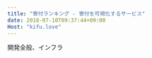 ```yaml
---
title: "寄付ランキング - 寄付を可視化するサービス"
date: 2018-07-10T09:37:44+09:00
Host: "kifu.love"
---
```


開発全般、インフラ

